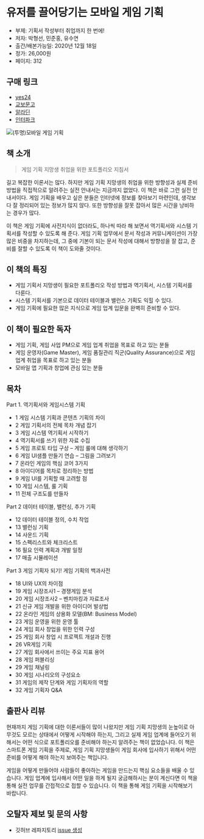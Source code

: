 # 유저를 끌어당기는 모바일 게임 기획

- 부제: 기획서 작성부터 취업까지 한 번에!
- 저자: 박형선, 민준홍, 유수연
- 출간/배본가능일: 2020년 12월 18일
- 정가: 26,000원
- 페이지: 312

## 구매 링크

- [yes24]()
- [교보문고](http://www.kyobobook.co.kr/product/detailViewKor.laf?ejkGb=KOR&mallGb=KOR&barcode=9791165920296&orderClick=LAG&Kc=)
- [알라딘](https://www.aladin.co.kr/shop/wproduct.aspx?ItemId=258171142)
- [인터파크](http://book.interpark.com/product/BookDisplay.do?_method=detail&sc.shopNo=0000400000&sc.prdNo=344252438&sc.saNo=003002001&bid1=search&bid2=product&bid3=title&bid4=001)

![(투명)모바일 게임 기획](https://user-images.githubusercontent.com/21074282/101861181-ccbba880-3bb2-11eb-959d-3710216db534.png)

## 책 소개

>게임 기획 지망생 취업을 위한 포트폴리오 지침서

길고 복잡한 이론서는 많다. 하지만 게임 기획 지망생의 취업을 위한 방향성과 실제 준비 방법을 직접적으로 알려주는 실전 안내서는 지금까지 없었다. 이 책은 바로 그런 실전 안내서이다. 게임 기획을 배우고 싶은 분들은 인터넷에 정보를 찾아보기 마련인데, 생각보다 잘 정리되어 있는 정보가 많지 않다. 또한 방향성을 잘못 잡아서 많은 시간을 낭비하는 경우가 많다.

이 책은 게임 기획에 사전지식이 없더라도, 하나씩 따라 해 보면서 역기획서와 시스템 기획서를 작성할 수 있도록 해 준다. 게임 기획 업무에서 문서 작성과 커뮤니케이션이 가장 많은 비중을 차지하는데, 그 중에 기본이 되는 문서 작성에 대해서 방향성을 잘 잡고, 준비를 잘할 수 있도록 이 책이 도와줄 것이다.

## 이 책의 특징

- 게임 기획서 지망생이 필요한 포트폴리오 작성 방법과 역기획서, 시스템 기획서를 다룬다.
- 시스템 기획서를 기본으로 데이터 테이블과 밸런스 기획도 익힐 수 있다.
- 게임 기획에 필요한 많은 지식으로 게임 업계 입문을 완벽히 준비할 수 있다.

## 이 책이 필요한 독자

- 게임 기획, 게임 사업 PM으로 게임 업계 취업을 목표로 하고 있는 분들
- 게임 운영자(Game Master), 게임 품질관리 직군(Quality Assurance)으로 게임 업계 취업을 목표로 하고 있는 분들
- 모바일 앱 기획과 창업에 관심 있는 분들

## 목차
Part 1. 역기획서와 게임시스템 기획
- 1 게임 시스템 기획과 콘텐츠 기획의 차이
- 2 게임 기획서의 전체 목차 개념 잡기
- 3 게임 시스템 역기획서 시작하기
- 4 역기획서를 쓰기 위한 자료 수집
- 5 게임 프로토 타입 구상 – 게임 룰에 대해 생각하기
- 6 게임 UI샘플 만들기 연습 – 그림을 그려보기
- 7 온라인 게임의 핵심 코어 3가지
- 8 아이디어를 목차로 정리하는 방법
- 9 게임 UI를 기획할 때 고려할 점
- 10 게임 시스템, 룰 기획
- 11 전체 구조도를 만들자

Part 2 데이터 테이블, 밸런싱, 추가 기획
- 12 데이터 테이블 정의, 수치 작업
- 13 밸런싱 기획
- 14 사운드 기획
- 15 스펙리스트와 체크리스트
- 16 필요 인력 계획과 개발 일정
- 17 매출 시뮬레이션

Part 3 게임 기획자 되기! 게임 기획의 백과사전
- 18 UI와 UX의 차이점
- 19 게임 시장조사1 – 경쟁게임 분석
- 20 게임 시장조사2 – 벤치마킹과 자료조사
- 21 신규 게임 개발을 위한 아이디어 발상법
- 22 온라인 게임의 상용화 모델(BM: Business Model)
- 23 게임 운영을 위한 운영 툴
- 24 게임 회사 창업을 위한 인력 구성
- 25 게임 회사 창업 시 프로젝트 개설과 진행
- 26 VR게임 기획
- 27 게임 회사에서 쓰이는 주요 지표 용어
- 28 게임 퍼블리싱
- 29 게임 채널링
- 30 게임 시나리오의 구성요소
- 31 게임의 제작 단계와 게임 기획자의 역할
- 32 게임 기획자 Q&A


## 출판사 리뷰
현재까지 게임 기획에 대한 이론서들이 많이 나왔지만 게임 기획 지망생의 눈높이로 아무것도 모르는 상태에서 어떻게 시작해야 하는지, 그리고 실제 게임 업계에 들어오기 위해서는 어떤 식으로 포트폴리오를 준비해야 하는지 알려주는 책이 없었습니다. 이 책은 스마트폰 게임 기획을 주제로, 게임 기획 지망생들이 게임 회사에 입사하기 위해서 어떤 준비를 어떻게 해야 하는지 보여주는 책입니다.

게임을 어떻게 만들어야 사람들이 좋아하는 게임을 만드는지 핵심 요소들을 배울 수 있습니다. 게임 업계에 입사해서 어떤 일을 하게 될지 궁금해하시는 분이 계신다면 이 책을 통해 실전 업무를 간접적으로 접할 수 있습니다. 이 책을 통해 게임 기획을 시작해보기 바랍니다.

## 오탈자 제보 및 문의 사항

- 깃허브 레파지토리 [issue 생성](https://github.com/bjpublic/game_plan/issues/new)
